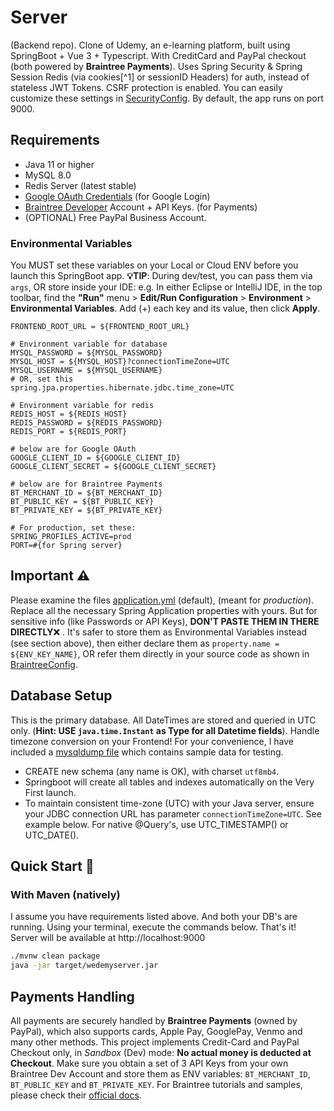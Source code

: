 # Server

(Backend repo). Clone of Udemy, an e-learning platform, built using SpringBoot + Vue 3 + Typescript. With CreditCard and
PayPal checkout (both powered by **Braintree Payments**). Uses Spring Security & Spring Session Redis (via cookies[^1]
or sessionID Headers) for auth, instead of stateless JWT Tokens. CSRF protection is enabled. You can easily customize
these settings in [SecurityConfig](src/main/java/com/utc2/onlinelearning/config/SecurityConfig.java). By default, the
app runs on port 9000.

## Requirements

- Java 11 or higher
- MySQL 8.0
- Redis Server (latest stable)
- [Google OAuth Credentials](https://developers.google.com/identity/gsi/web/guides/get-google-api-clientid) (for Google
  Login)
- [Braintree Developer](https://developer.paypal.com/braintree/docs) Account + API Keys. (for Payments)
- (OPTIONAL) Free PayPal Business Account.

### Environmental Variables

You MUST set these variables on your Local or Cloud ENV before you launch this SpringBoot app. **💡TIP**: During
dev/test, you can pass them via `args`, OR store inside your IDE: e.g. In either Eclipse or IntelliJ IDE, in the top
toolbar, find the **"Run"** menu > **Edit/Run Configuration** > **Environment** > **Environmental Variables**. Add (+)
each key and its value, then click **Apply**. 

```properties
FRONTEND_ROOT_URL = ${FRONTEND_ROOT_URL}

# Environment variable for database
MYSQL_PASSWORD = ${MYSQL_PASSWORD}
MYSQL_HOST = ${MYSQL_HOST}?connectionTimeZone=UTC
MYSQL_USERNAME = ${MYSQL_USERNAME}
# OR, set this
spring.jpa.properties.hibernate.jdbc.time_zone=UTC

# Environment variable for redis
REDIS_HOST = ${REDIS_HOST}
REDIS_PASSWORD = ${REDIS_PASSWORD}
REDIS_PORT = ${REDIS_PORT}

# below are for Google OAuth
GOOGLE_CLIENT_ID = ${GOOGLE_CLIENT_ID}
GOOGLE_CLIENT_SECRET = ${GOOGLE_CLIENT_SECRET}

# below are for Braintree Payments
BT_MERCHANT_ID = ${BT_MERCHANT_ID}
BT_PUBLIC_KEY = ${BT_PUBLIC_KEY}
BT_PRIVATE_KEY = ${BT_PRIVATE_KEY}

# For production, set these:
SPRING_PROFILES_ACTIVE=prod
PORT=#{for Spring server}
```

## Important ⚠

Please examine the files [application.yml](src/main/resources/application.yml) (default),
 (meant for _production_). Replace all the necessary
Spring Application properties with yours. But for sensitive info (like Passwords or API Keys), **DON'T PASTE THEM IN
THERE DIRECTLY**❌ . It's safer to store them as Environmental Variables instead (see section above), then either
declare them as `property.name = ${ENV_KEY_NAME}`, OR refer them directly in your source code as shown
in [BraintreeConfig](src/main/java/com/utc2/onlinelearning/config/BraintreeConfig.java).

## Database Setup

This is the primary database. All DateTimes are stored and queried in UTC only. (**Hint: USE `java.time.Instant` as Type
for all Datetime fields**). Handle timezone conversion on your Frontend! For your convenience, I have included a
[mysqldump file](src/main/resources/data_onlinelearning.sql) which contains sample data for testing.

- CREATE new schema (any name is OK), with charset `utf8mb4`.
- Springboot will create all tables and indexes automatically on the Very First launch.
- To maintain consistent time-zone (UTC) with your Java server, ensure your JDBC connection URL has
  parameter `connectionTimeZone=UTC`. See example below. For native @Query's, use UTC_TIMESTAMP() or UTC_DATE().

## Quick Start 🚀

### With Maven (natively)

I assume you have requirements listed above. And both your DB's are running. Using your terminal, execute the commands
below. That's it! Server will be available at http://localhost:9000

```bash
./mvnw clean package
java -jar target/wedemyserver.jar
```

## Payments Handling

All payments are securely handled by **Braintree Payments** (owned by PayPal), which also supports cards, Apple Pay,
GooglePay, Venmo and many other methods. This project implements Credit-Card and PayPal Checkout only, in _Sandbox_
(Dev) mode: **No actual money is deducted at Checkout**. Make sure you obtain a set of 3 API Keys from
your own Braintree Dev Account and store them as ENV variables: `BT_MERCHANT_ID`, `BT_PUBLIC_KEY` and `BT_PRIVATE_KEY`.
For Braintree tutorials and samples, please check their [official docs](https://developer.paypal.com/braintree/docs).
